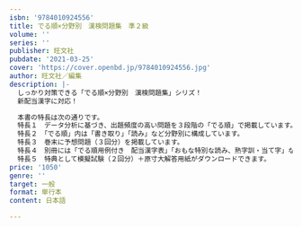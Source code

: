 ```yaml
---
isbn: '9784010924556'
title: でる順×分野別　漢検問題集　準２級
volume: ''
series: ''
publisher: 旺文社
pubdate: '2021-03-25'
cover: 'https://cover.openbd.jp/9784010924556.jpg'
author: 旺文社／編集
description: |-
  しっかり対策できる「でる順×分野別　漢検問題集」シリズ！
  新配当漢字に対応！

  本書の特長は次の通りです。
  特長１　データ分析に基づき、出題頻度の高い問題を３段階の「でる順」で掲載しています。
  特長２　「でる順」内は「書き取り」「読み」など分野別に構成しています。
  特長３　巻末に予想問題（３回分）を掲載しています。
  特長４　別冊には「でる順用例付き　配当漢字表」「おもな特別な読み、熟字訓・当て字」などを収録しています。
  特長５　特典として模擬試験（２回分）＋原寸大解答用紙がダウンロードできます。
price: '1050'
genre: ''
target: 一般
format: 単行本
content: 日本語

---
```

